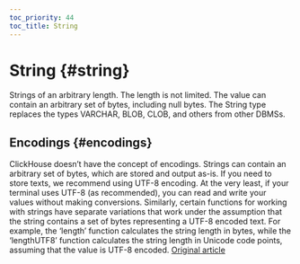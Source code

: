 ```yaml
---
toc_priority: 44
toc_title: String
---
```


# String {#string}

Strings of an arbitrary length. The length is not limited. The value can contain an arbitrary set of bytes, including null bytes. The String type replaces the types VARCHAR, BLOB, CLOB, and others from other DBMSs.

## Encodings {#encodings}

ClickHouse doesn’t have the concept of encodings. Strings can contain an arbitrary set of bytes, which are stored and output as-is. If you need to store texts, we recommend using UTF-8 encoding. At the very least, if your terminal uses UTF-8 (as recommended), you can read and write your values without making conversions. Similarly, certain functions for working with strings have separate variations that work under the assumption that the string contains a set of bytes representing a UTF-8 encoded text. For example, the ‘length’ function calculates the string length in bytes, while the ‘lengthUTF8’ function calculates the string length in Unicode code points, assuming that the value is UTF-8 encoded.
[Original article](https://clickhouse.tech/docs/en/data_types/string/) <!--hide-->
